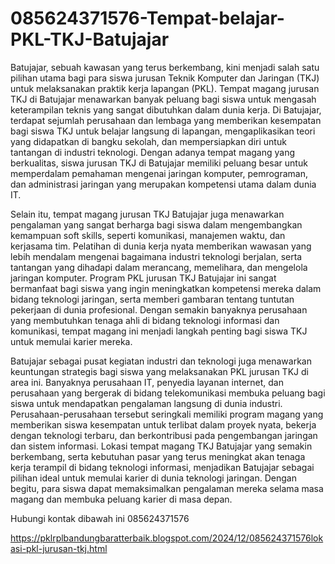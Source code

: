 # 085624371576-Tempat-belajar-PKL-TKJ-Batujajar

Batujajar, sebuah kawasan yang terus berkembang, kini menjadi salah satu pilihan utama bagi para siswa jurusan Teknik Komputer dan Jaringan (TKJ) untuk melaksanakan praktik kerja lapangan (PKL). Tempat magang jurusan TKJ di Batujajar menawarkan banyak peluang bagi siswa untuk mengasah keterampilan teknis yang sangat dibutuhkan dalam dunia kerja. Di Batujajar, terdapat sejumlah perusahaan dan lembaga yang memberikan kesempatan bagi siswa TKJ untuk belajar langsung di lapangan, mengaplikasikan teori yang didapatkan di bangku sekolah, dan mempersiapkan diri untuk tantangan di industri teknologi. Dengan adanya tempat magang yang berkualitas, siswa jurusan TKJ di Batujajar memiliki peluang besar untuk memperdalam pemahaman mengenai jaringan komputer, pemrograman, dan administrasi jaringan yang merupakan kompetensi utama dalam dunia IT.

Selain itu, tempat magang jurusan TKJ Batujajar juga menawarkan pengalaman yang sangat berharga bagi siswa dalam mengembangkan kemampuan soft skills, seperti komunikasi, manajemen waktu, dan kerjasama tim. Pelatihan di dunia kerja nyata memberikan wawasan yang lebih mendalam mengenai bagaimana industri teknologi berjalan, serta tantangan yang dihadapi dalam merancang, memelihara, dan mengelola jaringan komputer. Program PKL jurusan TKJ Batujajar ini sangat bermanfaat bagi siswa yang ingin meningkatkan kompetensi mereka dalam bidang teknologi jaringan, serta memberi gambaran tentang tuntutan pekerjaan di dunia profesional. Dengan semakin banyaknya perusahaan yang membutuhkan tenaga ahli di bidang teknologi informasi dan komunikasi, tempat magang ini menjadi langkah penting bagi siswa TKJ untuk memulai karier mereka.

Batujajar sebagai pusat kegiatan industri dan teknologi juga menawarkan keuntungan strategis bagi siswa yang melaksanakan PKL jurusan TKJ di area ini. Banyaknya perusahaan IT, penyedia layanan internet, dan perusahaan yang bergerak di bidang telekomunikasi membuka peluang bagi siswa untuk mendapatkan pengalaman langsung di dunia industri. Perusahaan-perusahaan tersebut seringkali memiliki program magang yang memberikan siswa kesempatan untuk terlibat dalam proyek nyata, bekerja dengan teknologi terbaru, dan berkontribusi pada pengembangan jaringan dan sistem informasi. Lokasi tempat magang TKJ Batujajar yang semakin berkembang, serta kebutuhan pasar yang terus meningkat akan tenaga kerja terampil di bidang teknologi informasi, menjadikan Batujajar sebagai pilihan ideal untuk memulai karier di dunia teknologi jaringan. Dengan begitu, para siswa dapat memaksimalkan pengalaman mereka selama masa magang dan membuka peluang karier di masa depan.

Hubungi kontak dibawah ini
085624371576

https://pklrplbandungbaratterbaik.blogspot.com/2024/12/085624371576lokasi-pkl-jurusan-tkj.html

